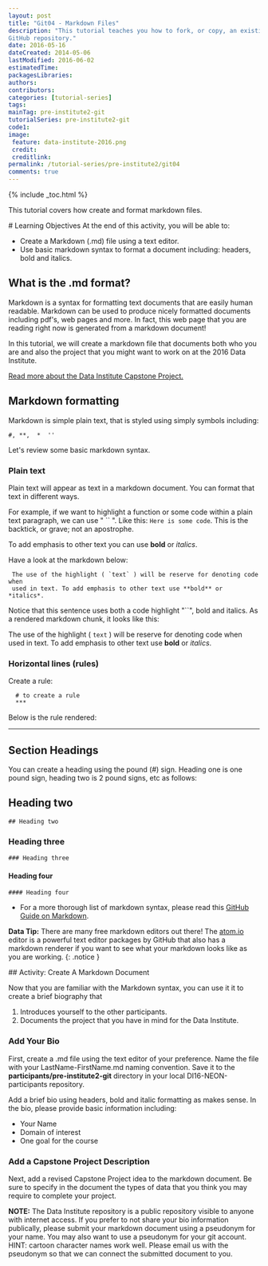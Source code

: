```yaml
---
layout: post
title: "Git04 - Markdown Files"
description: "This tutorial teaches you how to fork, or copy, an existing
GitHub repository."
date: 2016-05-16
dateCreated: 2014-05-06
lastModified: 2016-06-02
estimatedTime:
packagesLibraries:
authors:
contributors:
categories: [tutorial-series]
tags:
mainTag: pre-institute2-git
tutorialSeries: pre-institute2-git
code1:
image:
 feature: data-institute-2016.png
 credit:
 creditlink:
permalink: /tutorial-series/pre-institute2/git04
comments: true
---
```


{% include _toc.html %}

This tutorial covers how create and format markdown files.

<div id="objectives" markdown="1">
# Learning Objectives
At the end of this activity, you will be able to:

* Create a Markdown (.md) file using a text editor.
* Use basic markdown syntax to format a document including: headers, bold and italics.

</div>

## What is the .md format?

Markdown is a syntax for formatting text documents that are easily human
readable. Markdown can be used to produce nicely formatted documents including
pdf's, web pages and more. In fact, this web page that you are reading right now
is generated from a markdown document!

In this tutorial, we will create a markdown file that documents both who you are
and also the project that you might want to work on at the 2016 Data Institute.


<a class="btn btn-inverse" href="{{ site.baseurl }}/tutorial-series/capstone" target="_blank">
Read more about the Data Institute Capstone Project.</a>

## Markdown formatting

Markdown is simple plain text, that is styled using simply symbols including:

` #, **,  *  '' `

Let's review some basic markdown syntax.  

### Plain text

Plain text will appear as text in a markdown document. You can format that
text in different ways.

For example, if we want to highlight a function or some code within a plain text paragraph,
we can use " `` ". Like this: `Here is some code`. This is the backtick, or 
grave; not an apostrophe.  

To add emphasis to other text you can use **bold** or *italics*.

Have a look at the markdown below:

	 The use of the highlight ( `text` ) will be reserve for denoting code when
	 used in text. To add emphasis to other text use **bold** or *italics*.

Notice that this sentence uses both a code highlight "``", bold and italics.
As a rendered markdown chunk, it looks like this:

The use of the highlight ( `text` ) will be reserve for denoting code when
used in text. To add emphasis to other text use **bold** or *italics*.

### Horizontal lines (rules)

Create a rule:

	  # to create a rule
	  ***

Below is the rule rendered:

***

## Section Headings

You can create a heading using the pound (#) sign. Heading one is one pound sign,
heading two is 2 pound signs, etc as follows:

## Heading two
	## Heading two

### Heading three
	### Heading three

#### Heading four
	#### Heading four


* For a more thorough list of markdown syntax, please read this
<a href="https://guides.github.com/features/mastering-markdown/" target="_blank">GitHub Guide on Markdown</a>.

<i class="fa fa-star"></i> **Data Tip:**
There are many free markdown editors out there! The <a href="http://Atom.io" target="_blank">atom.io</a>
editor is a powerful text editor packages by GitHub that also has a markdown renderer
if you want to see what your markdown looks like as you are working.
{: .notice }

<div id="challenge" markdown="1">
## Activity: Create A Markdown Document

Now that you are familiar with the Markdown syntax, you can use it it to create
a brief biography that

1. Introduces yourself to the other participants.
2. Documents the project that you have in mind for the Data Institute.

### Add Your Bio
First, create a .md file using the text editor of your preference. Name the 
file with your LastName-FirstName.md naming convention. Save it to the 
**participants/pre-institute2-git** directory in your local DI16-NEON-participants 
repository.

Add a brief bio using headers, bold and italic formatting as makes sense.
In the bio, please provide basic information including:

* Your Name
* Domain of interest
* One goal for the course


### Add a Capstone Project Description

Next, add a revised Capstone Project idea to the markdown document. Be sure
to specify in the document the types of data that you think you may require to
complete your project.

</div>

**NOTE:** The Data Institute repository is a public repository visible to anyone
with internet access. If you prefer to not share your bio information publically,
please submit your markdown document using a pseudonym for your name. You may also
want to use a pseudonym for your  git account. HINT: cartoon character names work well.
Please email us with the pseudonym so that we can connect the submitted document to you.

